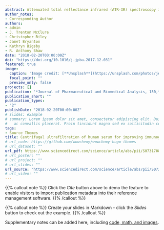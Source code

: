 ```yaml
---
abstract: Attenuated total reflectance infrared (ATR-IR) spectroscopy is a simple, rapid and cost-effective method for the analysis of serum. However, the complex nature of serum remains a limiting factor to the reliability of this method. We investigated the benefits of coupling the centrifugal ultrafiltration with ATR-IR spectroscopy for quantification of human serum IgA concentration. Human serum samples (n = 196) were analyzed for IgA using an immunoturbidimetric assay. ATR-IR spectra were acquired for whole serum samples and for the retentate (residue) reconstituted with saline following 300 kDa centrifugal ultrafiltration. IR-based analytical methods were developed for each of the two spectroscopic datasets, and the accuracy of each of the two methods compared. Analytical methods were based upon partial least squares regression (PLSR) calibration models - one with 5-PLS factors (for whole serum) and the second with 9-PLS factors (for the reconstituted retentate). Comparison of the two sets of IR-based analytical results to reference IgA values revealed improvements in the Pearson correlation coefficient (from 0.66 to 0.76), and the root mean squared error of prediction in IR-based IgA concentrations (from 102 to 79 mg/dL) for the ultrafiltration retentate-based method as compared to the method built upon whole serum spectra. Depleting human serum low molecular weight proteins using a 300 kDa centrifugal filter thus enhances the accuracy IgA quantification by ATR-IR spectroscopy. Further evaluation and optimization of this general approach may ultimately lead to routine analysis of a range of high molecular-weight analytical targets that are otherwise unsuitable for IR-based analysis.
author_notes:
- Corresponding Author
authors:
- admin
- J. Trenton McClure
- Christopher Riley
- Janet Bryanton
- Kathryn Bigsby
- R. Anthony Shaw
date: "2018-02-20T00:00:00Z"
doi: "https://doi.org/10.1016/j.jpba.2017.12.031"
featured: true
image:
  caption: 'Image credit: [**Unsplash**](https://unsplash.com/photos/jdD8gXaTZsc)'
  focal_point: ""
  preview_only: false
projects: []
publication: '*Journal of Pharmaceutical and Biomedical Analysis, 150,*  413-419'
publication_short: ""
publication_types:
- "2"
publishDate: "2018-02-20T00:00:00Z"
# slides: example
# summary: Lorem ipsum dolor sit amet, consectetur adipiscing elit. Duis posuere tellus
#   ac convallis placerat. Proin tincidunt magna sed ex sollicitudin condimentum.
tags:
- Source Themes
title: Centrifugal ultrafiltration of human serum for improving immunoglobulin A quantification using attenuated total reflectance infrared spectroscopy
# url_code: https://github.com/wowchemy/wowchemy-hugo-themes
# url_dataset: ""
url_pdf: https://www.sciencedirect.com/science/article/abs/pii/S0731708517317491?via%3Dihub
# url_poster: ""
# url_project: ""
# url_slides: ""
url_source: "https://www.sciencedirect.com/science/article/abs/pii/S0731708517317491?via%3Dihub"
# url_video: ""
---
```


{{% callout note %}}
Click the *Cite* button above to demo the feature to enable visitors to import publication metadata into their reference management software.
{{% /callout %}}

{{% callout note %}}
Create your slides in Markdown - click the *Slides* button to check out the example.
{{% /callout %}}

Supplementary notes can be added here, including [code, math, and images](https://wowchemy.com/docs/writing-markdown-latex/).
